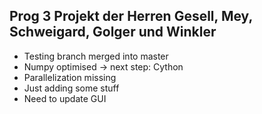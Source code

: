 ## Prog 3 Projekt der Herren Gesell, Mey, Schweigard, Golger und Winkler

- Testing branch merged into master <br>
- Numpy optimised -> next step: Cython <br>
- Parallelization missing <br>
- Just adding some stuff <br>
- Need to update GUI